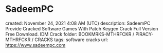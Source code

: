 # SadeemPC

created: November 24, 2021 4:08 AM (UTC)
description: SadeemPC Provide Cracked Software Games With Patch Keygen Crack Full Version Free Download. IDM Crack
folder: BOOKMRKS-MTHRFCKR / PIRACY-MTHRFCKR / CRACKS
tags: software cracks
url: https://www.sadeempc.com